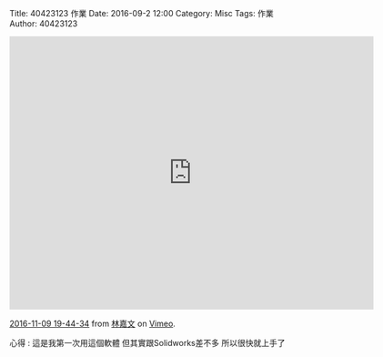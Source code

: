 Title: 40423123 作業
Date: 2016-09-2 12:00
Category: Misc
Tags: 作業
Author: 40423123



<!-- PELICAN_END_SUMMARY -->
<iframe src="https://player.vimeo.com/video/190852426" width="640" height="480" frameborder="0" webkitallowfullscreen mozallowfullscreen allowfullscreen></iframe> <p><a href="https://vimeo.com/190852426">2016-11-09 19-44-34</a> from <a href="https://vimeo.com/user58788851">林嘉文</a> on <a href="https://vimeo.com">Vimeo</a>.</p>

<p>心得 : 這是我第一次用這個軟體 但其實跟Solidworks差不多 所以很快就上手了</p>


